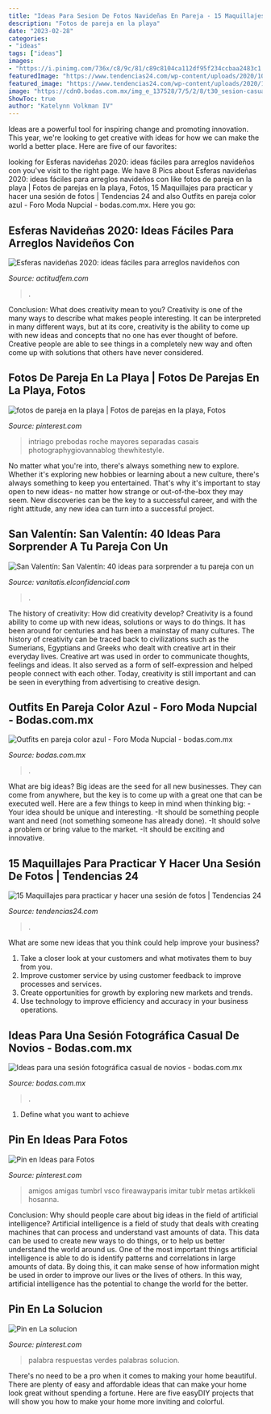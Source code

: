 ```yaml
---
title: "Ideas Para Sesion De Fotos Navideñas En Pareja - 15 Maquillajes Para Practicar Y Hacer Una Sesión De Fotos"
description: "Fotos de pareja en la playa"
date: "2023-02-28"
categories:
- "ideas"
tags: ["ideas"]
images:
- "https://i.pinimg.com/736x/c8/9c/81/c89c8104ca112df95f234ccbaa2483c1.jpg"
featuredImage: "https://www.tendencias24.com/wp-content/uploads/2020/10/Maquillaje-11-1-730x605-1.jpg"
featured_image: "https://www.tendencias24.com/wp-content/uploads/2020/10/Maquillaje-11-1-730x605-1.jpg"
image: "https://cdn0.bodas.com.mx/img_e_137528/7/5/2/8/t30_sesion-casual-mariana-gabriel-by-photocity-studio-48_5_137528.jpg"
ShowToc: true
author: "Katelynn Volkman IV"
---
```



Ideas are a powerful tool for inspiring change and promoting innovation. This year, we're looking to get creative with ideas for how we can make the world a better place. Here are five of our favorites: 

	

		
looking for Esferas navideñas 2020: ideas fáciles para arreglos navideños con you've visit to the right page. We have 8 Pics about Esferas navideñas 2020: ideas fáciles para arreglos navideños con like fotos de pareja en la playa | Fotos de parejas en la playa, Fotos, 15 Maquillajes para practicar y hacer una sesión de fotos | Tendencias 24 and also Outfits en pareja color azul - Foro Moda Nupcial - bodas.com.mx. Here you go:
		
    
## Esferas Navideñas 2020: Ideas Fáciles Para Arreglos Navideños Con

<img loading=lazy src="https://cdn2.actitudfem.com/media/files/styles/gallerie_carousel/public/images/2020/10/decoracion-esferas-ideas-6.jpg" onerror="this.onerror=null;this.src='https://tse4.mm.bing.net/th?id=OIP.D4LFHZfs2iXN0X6Pduwl7QAAAA&amp;pid=15.1';" alt="Esferas navideñas 2020: ideas fáciles para arreglos navideños con">

_Source: actitudfem.com_

>. 

	

Conclusion: What does creativity mean to you?
Creativity is one of the many ways to describe what makes people interesting. It can be interpreted in many different ways, but at its core, creativity is the ability to come up with new ideas and concepts that no one has ever thought of before. Creative people are able to see things in a completely new way and often come up with solutions that others have never considered.

    
## Fotos De Pareja En La Playa | Fotos De Parejas En La Playa, Fotos

<img loading=lazy src="https://i.pinimg.com/736x/3e/7e/6c/3e7e6ccaf0415e3d2b09b34d1e1f7041.jpg" onerror="this.onerror=null;this.src='https://tse1.mm.bing.net/th?id=OIP.IJ6puq0C49LLdWbb8XszJAHaLG&amp;pid=15.1';" alt="fotos de pareja en la playa | Fotos de parejas en la playa, Fotos">

_Source: pinterest.com_

>intriago prebodas roche mayores separadas casais photographygiovannablog thewhitestyle. 

	

No matter what you're into, there's always something new to explore. Whether it's exploring new hobbies or learning about a new culture, there's always something to keep you entertained. That's why it's important to stay open to new ideas- no matter how strange or out-of-the-box they may seem. New discoveries can be the key to a successful career, and with the right attitude, any new idea can turn into a successful project.

    
## San Valentín: San Valentín: 40 Ideas Para Sorprender A Tu Pareja Con Un

<img loading=lazy src="https://www.ecestaticos.com/imagestatic/clipping/854/9ed/8549edaa815d5e6cebef86f202a36670/san-valentin-40-ideas-para-sorprender-a-tu-pareja-con-un-regalo-original.jpg?mtime=0" onerror="this.onerror=null;this.src='https://tse2.mm.bing.net/th?id=OIP.8ldYUBNCPVQlY8Edz_zczwHaDp&amp;pid=15.1';" alt="San Valentín: San Valentín: 40 ideas para sorprender a tu pareja con un">

_Source: vanitatis.elconfidencial.com_

>. 

	

The history of creativity: How did creativity develop?
Creativity is a found ability to come up with new ideas, solutions or ways to do things. It has been around for centuries and has been a mainstay of many cultures. The history of creativity can be traced back to civilizations such as the Sumerians, Egyptians and Greeks who dealt with creative art in their everyday lives. Creative art was used in order to communicate thoughts, feelings and ideas. It also served as a form of self-expression and helped people connect with each other. Today, creativity is still important and can be seen in everything from advertising to creative design.

    
## Outfits En Pareja Color Azul - Foro Moda Nupcial - Bodas.com.mx

<img loading=lazy src="https://cdn0.bodas.com.mx/usr/7/5/3/9/cfb_977465.jpg" onerror="this.onerror=null;this.src='https://tse2.mm.bing.net/th?id=OIP.XJ6wAtcjJ4x9xFVdQGS1TwAAAA&amp;pid=15.1';" alt="Outfits en pareja color azul - Foro Moda Nupcial - bodas.com.mx">

_Source: bodas.com.mx_

>. 

	

What are big ideas?
Big ideas are the seed for all new businesses. They can come from anywhere, but the key is to come up with a great one that can be executed well. Here are a few things to keep in mind when thinking big: 
-Your idea should be unique and interesting. 
-It should be something people want and need (not something someone has already done). 
-It should solve a problem or bring value to the market. 
-It should be exciting and innovative.

    
## 15 Maquillajes Para Practicar Y Hacer Una Sesión De Fotos | Tendencias 24

<img loading=lazy src="https://www.tendencias24.com/wp-content/uploads/2020/10/Maquillaje-11-1-730x605-1.jpg" onerror="this.onerror=null;this.src='https://tse4.mm.bing.net/th?id=OIP.fof-MuRGxPZy-raP9GUGsAHaGI&amp;pid=15.1';" alt="15 Maquillajes para practicar y hacer una sesión de fotos | Tendencias 24">

_Source: tendencias24.com_

>. 

	

What are some new ideas that you think could help improve your business?
1. Take a closer look at your customers and what motivates them to buy from you.
2. Improve customer service by using customer feedback to improve processes and services.
3. Create opportunities for growth by exploring new markets and trends. 
4. Use technology to improve efficiency and accuracy in your business operations.

    
## Ideas Para Una Sesión Fotográfica Casual De Novios - Bodas.com.mx

<img loading=lazy src="https://cdn0.bodas.com.mx/img_e_137528/7/5/2/8/t30_sesion-casual-mariana-gabriel-by-photocity-studio-48_5_137528.jpg" onerror="this.onerror=null;this.src='https://tse2.mm.bing.net/th?id=OIP.ycfS0euigw5UBzIr_Gv6lwHaE8&amp;pid=15.1';" alt="Ideas para una sesión fotográfica casual de novios - bodas.com.mx">

_Source: bodas.com.mx_

>. 

	

1. Define what you want to achieve 

    
## Pin En Ideas Para Fotos ️

<img loading=lazy src="https://i.pinimg.com/736x/d9/d5/2a/d9d52a0daec59916232239081235f3a7.jpg" onerror="this.onerror=null;this.src='https://tse2.mm.bing.net/th?id=OIP.XTRrEFVmBcbNxYqgVGvppAHaKP&amp;pid=15.1';" alt="Pin en Ideas para Fotos ️">

_Source: pinterest.com_

>amigos amigas tumbrl vsco fireawayparis imitar tublr metas artikkeli hosanna. 

	

Conclusion: Why should people care about big ideas in the field of artificial intelligence?
Artificial intelligence is a field of study that deals with creating machines that can process and understand vast amounts of data. This data can be used to create new ways to do things, or to help us better understand the world around us. One of the most important things artificial intelligence is able to do is identify patterns and correlations in large amounts of data. By doing this, it can make sense of how information might be used in order to improve our lives or the lives of others. In this way, artificial intelligence has the potential to change the world for the better.

    
## Pin En La Solucion

<img loading=lazy src="https://i.pinimg.com/736x/c8/9c/81/c89c8104ca112df95f234ccbaa2483c1.jpg" onerror="this.onerror=null;this.src='https://tse2.mm.bing.net/th?id=OIP.BpEf4rIJeTll-SiSJnWX7wHaNK&amp;pid=15.1';" alt="Pin en La solucion">

_Source: pinterest.com_

>palabra respuestas verdes palabras solucion. 

	

There's no need to be a pro when it comes to making your home beautiful. There are plenty of easy and affordable ideas that can make your home look great without spending a fortune. Here are five easyDIY projects that will show you how to make your home more inviting and colorful.

